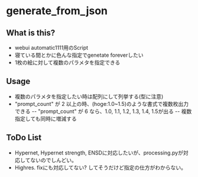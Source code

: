# generate_from_json

## What is this?

- webui automatic1111用のScript
- 寝ている間とかに色んな指定でgenetate foreverしたい
- 1枚の絵に対して複数のパラメタを指定できる

## Usage

- 複数のパラメタを指定したい時は配列にして列挙する(型に注意)
- "prompt_count" が 2 以上の時、(hoge:1.0~1.5)のような書式で複数枚出力できる
-- "prompt_count" が 6 なら、1.0, 1.1, 1.2, 1.3, 1.4, 1.5が出る
-- 複数指定しても同時に増減する

## ToDo List

- Hypernet, Hypernet strength, ENSDに対応したいが、processing.pyが対応してないのでしんどい。
- Highres. fixにも対応してない? してそうだけど指定の仕方がわからない。
